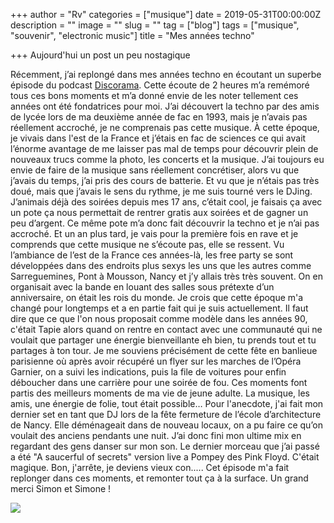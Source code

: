 +++
author = "Rv"
categories = ["musique"]
date = 2019-05-31T00:00:00Z
description = ""
image = ""
slug = ""
tag = ["blog"]
tags = ["musique", "souvenir", "electronic music"]
title = "Mes années techno"

+++
Aujourd'hui un post un peu nostagique

Récemment, j’ai replongé dans mes années techno en écoutant un superbe épisode du podcast [Discorama](https://podcloud.fr/podcast/discorama/episode/discorama-numero-29-la-techno-vol-1-feat-rheyi). Cette écoute de 2 heures m’a remémoré tous ces bons moments et m’a donné envie de les noter tellement ces années ont été fondatrices pour moi.
J’ai découvert la techno par des amis de lycée lors de ma deuxième année de fac en 1993, mais je n’avais pas réellement accroché, je ne comprenais pas cette musique. À cette époque, je vivais dans l'est de la France et j’étais en fac de sciences ce qui avait l’énorme avantage de me laisser pas mal de temps pour découvrir plein de nouveaux trucs comme la photo, les concerts et la musique. J’ai toujours eu envie de faire de la musique sans réellement concrétiser, alors vu que j’avais du temps, j’ai pris des cours de batterie. Et vu que je n’étais pas très doué, mais que j’avais le sens du rythme, je me suis tourné vers le DJing. J’animais déjà des soirées depuis mes 17 ans, c’était cool, je faisais ça avec un pote ça nous permettait de rentrer gratis aux soirées et de gagner un peu d’argent. Ce même pote m’a donc fait découvrir la techno et je n’ai pas accroché. Et un an plus tard, je vais pour la première fois en rave et je comprends que cette musique ne s’écoute pas, elle se ressent. Vu l’ambiance de l’est de la France ces années-là, les free party se sont développées dans des endroits plus sexys les uns que les autres comme Sarreguemines, Pont à Mousson, Nancy et j’y allais très très souvent. On en organisait avec la bande en louant des salles sous prétexte d’un anniversaire, on était les rois du monde. Je crois que cette époque m'a changé pour longtemps et a en partie fait qui je suis actuellement. Il faut dire que ce que l'on nous proposait comme modèle dans les années 90, c'était Tapie alors quand on rentre en contact avec une communauté qui ne voulait que partager une énergie bienveillante eh bien, tu prends tout et tu partages à ton tour. Je me souviens précisément de cette fête en banlieue parisienne où après avoir récupéré un flyer sur les marches de l’Opéra Garnier, on a suivi les indications, puis la file de voitures pour enfin déboucher dans une carrière pour une soirée de fou.
Ces moments font partis des meilleurs moments de ma vie de jeune adulte. La musique, les amis, une énergie de folie, tout était possible…
Pour l'anecdote, j'ai fait mon dernier set en tant que DJ lors de la fête fermeture de l’école d’architecture de Nancy. Elle déménageait dans de nouveau locaux, on a pu faire ce qu’on voulait des anciens pendants une nuit. J’ai donc fini mon ultime mix en regardant des gens danser sur mon son. Le dernier morceau que j’ai passé a été "A saucerful of secrets" version live a Pompey des Pink Floyd. C'était magique.
Bon, j'arrête, je deviens vieux con.....
Cet épisode m'a fait replonger dans ces moments, et remonter tout ça à la surface. Un grand merci Simon et Simone !

![](/uploads/2021-07-22-img_3048__1559289754_5-51-187-248.jpg)